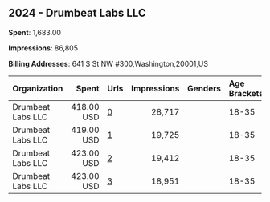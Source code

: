 ## 2024 - Drumbeat Labs LLC 
**Spent**: 1,683.00

**Impressions**: 86,805

**Billing Addresses**: 641 S St NW #300,Washington,20001,US

|Organization|Spent|Urls|Impressions|Genders|Age Brackets|Country Codes|
|:---|---:|:---|---:|:---|:---|:---|
|Drumbeat Labs LLC|418.00 USD|[0](https://www.snap.com/political-ads/asset/64ba87e7ec13679019a1a642271ab20cec2270e3d2185fd79c7fd285d7b696cb?mediaType=mp4)|28,717||18-35|united states|
|Drumbeat Labs LLC|419.00 USD|[1](https://www.snap.com/political-ads/asset/487d32a1148f554e951b6d5c13802b1db7d075d60ecb4aa09be9221f28b57812?mediaType=mov)|19,725||18-35|united states|
|Drumbeat Labs LLC|423.00 USD|[2](https://www.snap.com/political-ads/asset/2976d6b2140c1e99c2e976e4e638f2aba91d03c69fa67d8cd0be7c31b3538651?mediaType=mp4)|19,412||18-35|united states|
|Drumbeat Labs LLC|423.00 USD|[3](https://www.snap.com/political-ads/asset/8f5fd9f30a2886b77f9f596b2aff7ba89bcddce6426db177e8330c6a5059ba61?mediaType=mov)|18,951||18-35|united states|
